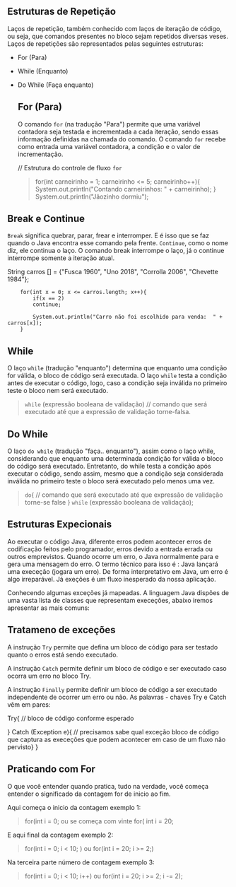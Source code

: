 ## Estruturas de Repetição

Laços de repetição, também conhecido com laços de iteração de código, ou seja, que comandos presentes no bloco sejam repetidos diversas veses.
Laços de repetições são representados pelas seguintes estruturas:

* For (Para)
* While (Enquanto)
* Do While (Faça enquanto)
  
  ## For (Para)

  O comando `for` (na tradução "Para") permite que uma variável contadora seja testada e incrementada a cada iteração, sendo essas informação definidas na chamada do comando.
  O comando `for` recebe como entrada uma variável contadora, a condição e o valor de incrementação.
  
  // Estrutura do controle de fluxo `for`

  >for(int carneirinho = 1; carneirinho <= 5; carneirinho++){
            System.out.println("Contando carneirinhos:  " + carneirinho);
        }
            System.out.println("Jãozinho dormiu");    

## Break e Continue

`Break` significa quebrar, parar, frear e interromper. E é isso que se faz quando o Java encontra esse comando pela frente.
`Continue`, como o nome diz, ele continua o laço. O comando break interrompe o laço, já o continue interrompe somente a iteração atual.

String carros [] = {"Fusca 1960", "Uno 2018", "Corrolla 2006", "Chevette 1984"};
        
        for(int x = 0; x <= carros.length; x++){
            if(x == 2)
            continue;
            
            System.out.println("Carro não foi escolhido para venda:  " + carros[x]);
        }

## While 

O laço `while` (tradução "enquanto") determina que enquanto uma condição for válida, o bloco de código será executada. O laço `while` testa a condição antes de executar o código, logo, caso a condição seja inválida no primeiro teste o bloco nem será executado.

> `while` (expressão booleana de validação)
> // comando que será executado até que a
>  expressão de validação torne-falsa.

## Do While

O laço `do while` (tradução "faça.. enquanto"), assim como o laço while, considerando que enquanto uma determinada condição for válida o bloco do código será executado. Entretanto, do while testa a condição após executar o código, sendo assim, mesmo que a condição seja considerada inválida no primeiro teste o bloco será executado pelo menos uma vez.

> `do`{
>   // comando que será executado até que expressão de validação torne-se false } `while` (expressão booleana de validação);


## Estruturas Expecionais

Ao executar o código Java, diferente erros podem acontecer erros de codificação feitos pelo programador, erros devido a entrada errada ou outros emprevistos.
Quando ocorre um erro, o Java normalmente para e gera uma mensagem do erro. O termo técnico para isso é : Java lançará uma execeção (jogara um erro). 
De forma interpretativo em Java, um erro é algo irreparável. Já exeções é um fluxo inesperado da nossa aplicação.

Conhecendo algumas exceções já mapeadas. A linguagem Java dispões de uma vasta lista de classes que representam execeções, abaixo iremos apresentar as mais comuns:

## Tratameno de exceções

A instrução `Try` permite que defina um bloco de código para ser testado quanto o erros está sendo executado.

A instrução `Catch` permite definir um bloco de código e ser executado caso ocorra um erro no bloco Try.

A instrução `Finally` permite definir um bloco de código a ser executado independente de ocorrer um erro ou não. As palavras - chaves Try e Catch vêm em pares:

Try{ 
    // bloco de código conforme esperado

} Catch (Exception e){
    // precisamos sabe qual exceção bloco de código que captura as execeções que podem acontecer em caso de um fluxo não pervisto}
}

## Praticando com For

O que você entender quando pratica, tudo na verdade, você começa entender o significado da contagem for de inicio ao fim.

Aqui começa o inicio da contagem exemplo 1:

>for(int i = 0; ou se começa com vinte 
for( int i = 20;

E aqui final da contagem exemplo 2:

>for(int i = 0;  i < 10; )  ou  for(int i = 20; i >= 2;)

Na terceira parte número de contagem exemplo 3:

>for(int i = 0; i < 10; i++) ou for(int i = 20; i >= 2; i -= 2);



 



